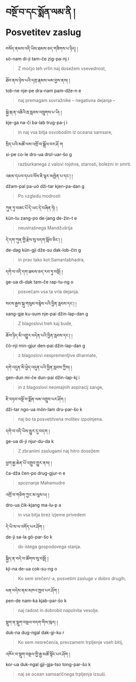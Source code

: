 <!-- Custom CSS styling: --->
<link rel="stylesheet" href="./stylesheet.css" type="text/css" />

# བསྔོ་བ་དང་སྨོན་ལམ་ནི  ། <br>Posvetitev zaslug

བསོད་ནམས་འདི་ཡིས་ཐམས་ཅད་གཟིགས་པ་ཉིད།   །  
sö-nam di-ji tam-če zig-pa-nj  i  
>Z močjo teh vrlin naj dosežem vsevednost,

ཐོབ་ནས་ཉེས་པའི་དགྲ་རྣམས་ཕམ་བྱས་ནས།   །  
tob-ne nje-pe dra-nam pam-dže-n  e  
>naj premagam sovražnike – negativna dejanja –

སྐྱེ་རྒ་ན་འཆིའི་རྦ་རླབས་འཁྲུགས་པ་ཡི།   །  
kje-ga na-či ba-lab trug-pa-j  i  
>in naj vsa bitja osvobodim iz oceana samsare,

སྲིད་པའི་མཚོ་ལས་འགྲོ་བ་སྒྲོལ་བར་ཤོ  ག  
si-pe co-le dro-ua drol-uar-šo  g  
>razburkanega z valovi rojstva, starosti, bolezni in smrti.

འཇམ་དཔལ་དཔའ་བོས་ཇི་ལྟར་མཁྱེན་པ་དང་།   །  
džam-pal pa-uö dži-tar kjen-pa-dan  g  
>Po vzgledu modrosti

ཀུན་ཏུ་བཟང་པོ་དེ་ཡང་དེ་བཞིན་ཏེ།   །  
kün-tu zang-po de-jang de-žin-t  e  
>neustrašnega Mandžušrija

དེ་དག་ཀུན་གྱི་རྗེས་སུ་བདག་སློབ་ཅིང་།   །  
de-dag kün-gji dže-su dak-lob-čin  g  
>in prav tako kot Samantabhadra,

དགེ་བ་འདི་དག་ཐམས་ཅད་རབ་ཏུ་བསྔོ།   །  
ge-ua di-dak tam-če rap-tu-ng  o  
>posvečam vsa ta vrla dejanja.

སངས་རྒྱས་སྐུ་གསུམ་བརྙེས་པའི་བྱིན་རླབས་དང་།   །  
sang-gje ku-sum nje-pai džin-lap-dan  g  
>Z blagoslovi treh kaj bude,

ཆོས་ཉིད་མི་འགྱུར་བདེན་པའི་བྱིན་རླབས་དང་།   །  
čö-nji min-gjur den-pai džin-lap-dan  g  
>z blagoslovi nespremenljive dharmate,

དགེ་འདུན་མི་ཕྱེད་འདུན་པའི་བྱིན་རླབས་ཀྱིས།   །  
gen-dun mi-če dun-pai džin-lap-kj  i  
>in z blagoslovi neomajnih aspiracij sange,

ཇི་བཏབ་བསྔོ་བ་སྨོན་ལམ་འགྲུབ་པར་ཤོག   །  
dži-tar ngo-ua mön-lam dru-par-šo  k  
>naj bo ta posvetitvena molitev izpolnjena.

དགེ་བ་འདི་ཡིས་མྱུར་དུ་བདག   །  
ge-ua di-ji njur-du-da  k  
>Z zbranimi zaslugami naj hitro dosežem

ཕྱག་རྒྱ་ཆེན་པོ་འགྲུབ་གྱུར་ནས།   །  
ča-dža čen-po drug-gjur-n  e  
>spoznanje Mahamudre

འགྲོ་བ་གཅིག་ཀྱང་མ་ལུས་པ།   །  
dro-ua čik-kjang ma-lu-p  a  
>in vsa bitja brez izjeme privedem

དེ་ཡི་ས་ལ་འགོད་པར་ཤོག   །  
de-ji sa-la gö-par-šo  k  
>do istega gospodovega stanja.

སྐྱིད་ན་བདེ་བ་ཚོགས་སུ་བསྔོ།   །  
kji-na de-ua cok-su-ng  o  
>Ko sem srečen/-a, posvetim zasluge v dobro drugih,

ཕན་བདེས་ནམ་མཁའ་ཁྱབ་པར་ཤོག   །  
pen-de nam-ka kjab-par-šo  k  
>naj radost in dobrobit napolnita vesolje.

སྡུག་ན་སྡུག་བསྔལ་བདག་གིས་ཁུར།   །  
duk-na dug-ngal dak-gi-ku  r  
>Ko sem nesrečen/a, prevzamem trpljenje vseh bitij,

འཁོར་བ་སྡུག་བསྔལ་གྱི་རྒྱ་མཚོ་སྟོང་པར་ཤོག   །  
kor-ua duk-ngal gji-gja-tso tong-par-šo  k  
>naj se ocean samsaričnega trpljenja izsuši.
